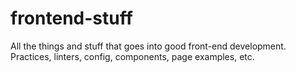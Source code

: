 # frontend-stuff
All the things and stuff that goes into good front-end development. Practices, linters, config, components, page examples, etc.
